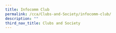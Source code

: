```yaml
---
title: Infocomm Club
permalink: /cca/Clubs-and-Society/infocomm-club/
description: ""
third_nav_title: Clubs and Society
---
```

